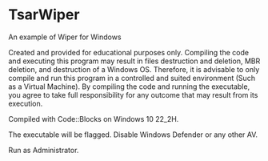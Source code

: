 # TsarWiper
An example of Wiper for Windows

Created and provided for educational purposes only. Compiling the code and executing this program may result in files destruction and deletion, MBR deletion, and destruction of a Windows OS. Therefore, it is advisable to only compile and run this program in a controlled and suited environment (Such as a Virtual Machine). By compiling the code and running the executable, you agree to take full responsibility for any outcome that may result from its execution.

Compiled with Code::Blocks on Windows 10 22_2H.

The executable will be flagged. Disable Windows Defender or any other AV.

Run as Administrator.
